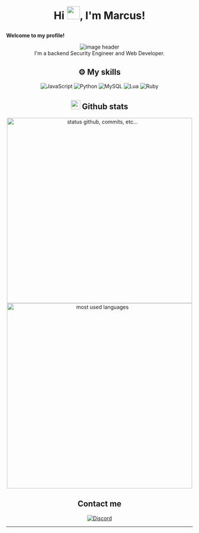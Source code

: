 # <p align="center">Hi <img src="https://i0.wp.com/brightestyoungthings.com/wp-content/uploads/2016/02/150754-bears-waving-gif-imgur-tumblr-jfGo.gif" width="35px">, I'm Marcus!</p>

**Welcome to my profile!**
<center><img alt="image header" src="https://c.tenor.com/9pXcXtw81qMAAAAC/welcome-text.gif"/> <center>
<center> I'm a backend Security Engineer and Web Developer. <center>

## ⚙️ My skills

![JavaScript](https://img.shields.io/badge/javascript%20-%23323330.svg?&style=for-the-badge&logo=javascript&logoColor=%23F7DF1E&color=3d3919)
![Python](https://img.shields.io/badge/python-%230095D5.svg?&style=for-the-badge&logo=python&logoColor=white)
![MySQL](https://img.shields.io/badge/mysql-%2300f.svg?&style=for-the-badge&logo=mysql&logoColor=white&color=3280ad)
![Lua](https://img.shields.io/badge/Lua-%234ea94b.svg?&style=for-the-badge&logo=lua&logoColor=white)
![Ruby](https://img.shields.io/badge/Ruby-%234ea94b.svg?&style=for-the-badge&logo=ruby&logoColor=white)

## <img src="https://raw.githubusercontent.com/marcos-inja/marcos-inja/main/gifs/haha.gif" width="25px"> Github stats

<p align="center">
    <img alt="status github, commits, etc..." width="500px" src="https://github-readme-stats.vercel.app/api?username=z-Mythic&count_private=true&show_icons=true&custom_title=Github&theme=algolia&bg_color=0,000000,130F40&layout=compact&border_radius=8"
    /> <br>
    <img alt="most used languages" width="500px" src="https://github-readme-stats.vercel.app/api/top-langs/?username=z-Mythic&count_private=true&theme=algolia&bg_color=0,000000,130F40&layout=compact&border_radius=8&langs_count=20&hide=hack,swift,kotlin,objective-c"/>
</p>

## Contact me

<a href="mailto:marcosvaas@gmail.com-">
<img alt="Discord" src="https://img.shields.io/badge/zMarcus#9641-D14836?style=for-the-badge&logo=telegram&logoColor=white" />
</a>
    
-------
